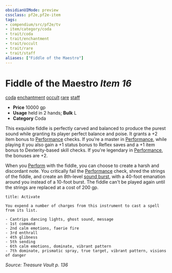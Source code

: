 ```yaml
---
obsidianUIMode: preview
cssclass: pf2e,pf2e-item
tags:
- compendium/src/pf2e/tv
- item/category/coda
- trait/coda
- trait/enchantment
- trait/occult
- trait/rare
- trait/staff
aliases: ["Fiddle of the Maestro"]
---
```

# Fiddle of the Maestro *Item 16*  
[coda](rules/traits/coda-tv.md "Coda Item Trait")  [enchantment](rules/traits/enchantment.md "Enchantment School Trait")  [occult](rules/traits/occult.md "Occult Tradition Trait")  [rare](rules/traits/rare.md "Rare Rarity Trait")  [staff](rules/traits/staff.md "Staff Item Trait")  

- **Price** 10000 gp
- **Usage** held in 2 hands; **Bulk** L
- **Category** Coda

This exquisite fiddle is perfectly carved and balanced to produce the purest sound while granting its player perfect balance and poise. It grants a +2 item bonus to [Performance](compendium/skills.md#Performance) checks. If you're a master in [Performance](compendium/skills.md#Performance), while playing it you also gain a +1 status bonus to Reflex saves and a +1 item bonus to Dexterity-based skill checks. If you're legendary in [Performance](compendium/skills.md#Performance), the bonuses are +2.

When you [Perform](rules/actions/perform.md) with the fiddle, you can choose to create a harsh and discordant note. You critically fail the [Performance](compendium/skills.md#Performance) check, shred the strings of the fiddle, and create an 8th-level [sound burst](compendium/spells/sound-burst.md), with a 40-foot emanation around you instead of a 10-foot burst. The fiddle can't be played again until the strings are replaced at a cost of 200 gp.

```ad-embed-ability
title: Activate

You expend a number of charges from this instrument to cast a spell from its list.

- Cantrips dancing lights, ghost sound, message
- 1st command
- 2nd calm emotions, faerie fire
- 3rd enthrall
- 4th glibness
- 5th sending
- 6th calm emotions, dominate, vibrant pattern
- 7th dominate, prismatic spray, true target, vibrant pattern, visions of danger
```

*Source: Treasure Vault p. 136*